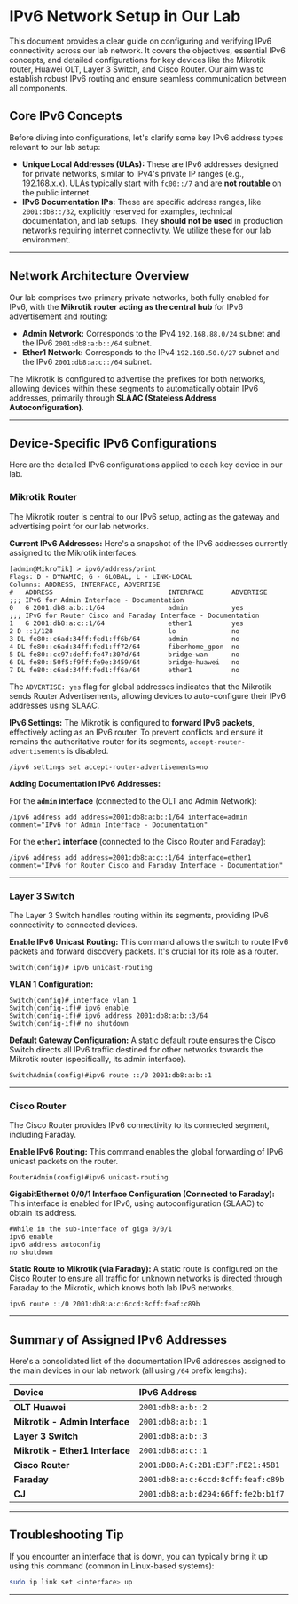 # IPv6 Network Setup in Our Lab

This document provides a clear guide on configuring and verifying IPv6 connectivity across our lab network. It covers the objectives, essential IPv6 concepts, and detailed configurations for key devices like the Mikrotik router, Huawei OLT, Layer 3 Switch, and Cisco Router. Our aim was to establish robust IPv6 routing and ensure seamless communication between all components.


## Core IPv6 Concepts

Before diving into configurations, let's clarify some key IPv6 address types relevant to our lab setup:

  * **Unique Local Addresses (ULAs):** These are IPv6 addresses designed for private networks, similar to IPv4's private IP ranges (e.g., 192.168.x.x). ULAs typically start with `fc00::/7` and are **not routable** on the public internet.
  * **IPv6 Documentation IPs:** These are specific address ranges, like `2001:db8::/32`, explicitly reserved for examples, technical documentation, and lab setups. They **should not be used** in production networks requiring internet connectivity. We utilize these for our lab environment.

-----

## Network Architecture Overview

Our lab comprises two primary private networks, both fully enabled for IPv6, with the **Mikrotik router acting as the central hub** for IPv6 advertisement and routing:

  * **Admin Network:** Corresponds to the IPv4 `192.168.88.0/24` subnet and the IPv6 `2001:db8:a:b::/64` subnet.
  * **Ether1 Network:** Corresponds to the IPv4 `192.168.50.0/27` subnet and the IPv6 `2001:db8:a:c::/64` subnet.

The Mikrotik is configured to advertise the prefixes for both networks, allowing devices within these segments to automatically obtain IPv6 addresses, primarily through **SLAAC (Stateless Address Autoconfiguration)**.

-----

## Device-Specific IPv6 Configurations

Here are the detailed IPv6 configurations applied to each key device in our lab.


### Mikrotik Router

The Mikrotik router is central to our IPv6 setup, acting as the gateway and advertising point for our lab networks.

**Current IPv6 Addresses:**
Here's a snapshot of the IPv6 addresses currently assigned to the Mikrotik interfaces:

```
[admin@MikroTik] > ipv6/address/print
Flags: D - DYNAMIC; G - GLOBAL, L - LINK-LOCAL
Columns: ADDRESS, INTERFACE, ADVERTISE
#   ADDRESS                             INTERFACE       ADVERTISE
;;; IPv6 for Admin Interface - Documentation
0   G 2001:db8:a:b::1/64                admin           yes
;;; IPv6 for Router Cisco and Faraday Interface - Documentation
1   G 2001:db8:a:c::1/64                ether1          yes
2 D ::1/128                             lo              no
3 DL fe80::c6ad:34ff:fed1:ff6b/64       admin           no
4 DL fe80::c6ad:34ff:fed1:ff72/64       fiberhome_gpon  no
5 DL fe80::cc97:deff:fe47:307d/64       bridge-wan      no
6 DL fe80::50f5:f9ff:fe9e:3459/64       bridge-huawei   no
7 DL fe80::c6ad:34ff:fed1:ff6a/64       ether1          no
```

The `ADVERTISE: yes` flag for global addresses indicates that the Mikrotik sends Router Advertisements, allowing devices to auto-configure their IPv6 addresses using SLAAC.

**IPv6 Settings:**
The Mikrotik is configured to **forward IPv6 packets**, effectively acting as an IPv6 router. To prevent conflicts and ensure it remains the authoritative router for its segments, `accept-router-advertisements` is disabled.

```
/ipv6 settings set accept-router-advertisements=no
```

**Adding Documentation IPv6 Addresses:**

For the **`admin` interface** (connected to the OLT and Admin Network):

```
/ipv6 address add address=2001:db8:a:b::1/64 interface=admin comment="IPv6 for Admin Interface - Documentation"
```

For the **`ether1` interface** (connected to the Cisco Router and Faraday):

```
/ipv6 address add address=2001:db8:a:c::1/64 interface=ether1 comment="IPv6 for Router Cisco and Faraday Interface - Documentation"
```

-----

### Layer 3 Switch

The Layer 3 Switch handles routing within its segments, providing IPv6 connectivity to connected devices.

**Enable IPv6 Unicast Routing:**
This command allows the switch to route IPv6 packets and forward discovery packets. It's crucial for its role as a router.

```
Switch(config)# ipv6 unicast-routing
```

**VLAN 1 Configuration:**

```
Switch(config)# interface vlan 1
Switch(config-if)# ipv6 enable
Switch(config-if)# ipv6 address 2001:db8:a:b::3/64
Switch(config-if)# no shutdown
```

**Default Gateway Configuration:**
A static default route ensures the Cisco Switch directs all IPv6 traffic destined for other networks towards the Mikrotik router (specifically, its admin interface).

```
SwitchAdmin(config)#ipv6 route ::/0 2001:db8:a:b::1
```

-----

### Cisco Router

The Cisco Router provides IPv6 connectivity to its connected segment, including Faraday.

**Enable IPv6 Routing:**
This command enables the global forwarding of IPv6 unicast packets on the router.

```
RouterAdmin(config)#ipv6 unicast-routing
```

**GigabitEthernet 0/0/1 Interface Configuration (Connected to Faraday):**
This interface is enabled for IPv6, using autoconfiguration (SLAAC) to obtain its address.

```
#While in the sub-interface of giga 0/0/1
ipv6 enable
ipv6 address autoconfig
no shutdown
```

**Static Route to Mikrotik (via Faraday):**
A static route is configured on the Cisco Router to ensure all traffic for unknown networks is directed through Faraday to the Mikrotik, which knows both lab IPv6 networks.

```
ipv6 route ::/0 2001:db8:a:c:6ccd:8cff:feaf:c89b
```

-----

## Summary of Assigned IPv6 Addresses

Here's a consolidated list of the documentation IPv6 addresses assigned to the main devices in our lab network (all using `/64` prefix lengths):

| Device                                    | IPv6 Address          |
| :---------------------------------------- | :-------------------- |
| **OLT Huawei** | `2001:db8:a:b::2`     |
| **Mikrotik - Admin Interface** | `2001:db8:a:b::1`     |
| **Layer 3 Switch** | `2001:db8:a:b::3`     |
| **Mikrotik - Ether1 Interface** | `2001:db8:a:c::1`     |
| **Cisco Router** | `2001:DB8:A:C:2B1:E3FF:FE21:45B1` |
| **Faraday** | `2001:db8:a:c:6ccd:8cff:feaf:c89b` |
| **CJ** | `2001:db8:a:b:d294:66ff:fe2b:b1f7` |

-----

## Troubleshooting Tip

If you encounter an interface that is down, you can typically bring it up using this command (common in Linux-based systems):

```bash
sudo ip link set <interface> up
```

-----
